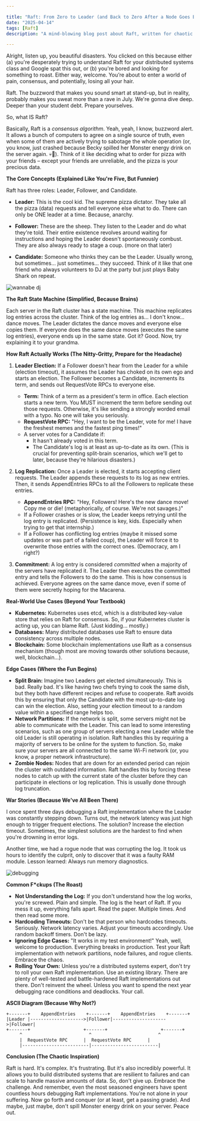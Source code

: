 ```yaml
---

title: "Raft: From Zero to Leader (and Back to Zero After a Node Goes Brrr)"
date: "2025-04-14"
tags: [Raft]
description: "A mind-blowing blog post about Raft, written for chaotic Gen Z engineers."

---
```


Alright, listen up, you beautiful disasters. You clicked on this because either (a) you're desperately trying to understand Raft for your distributed systems class and Google spat this out, or (b) you're bored and looking for something to roast. Either way, welcome. You’re about to enter a world of pain, consensus, and potentially, losing all your hair.

Raft. The buzzword that makes you sound smart at stand-up, but in reality, probably makes you sweat more than a rave in July. We're gonna dive deep. Deeper than your student debt. Prepare yourselves.

So, what IS Raft?

Basically, Raft is a *consensus algorithm*. Yeah, yeah, I know, buzzword alert. It allows a bunch of computers to agree on a single source of truth, even when some of them are actively trying to sabotage the whole operation (or, you know, just crashed because Becky spilled her Monster energy drink on the server again. 💀🙏). Think of it like deciding what to order for pizza with your friends – except your friends are unreliable, and the pizza is your precious data.

**The Core Concepts (Explained Like You're Five, But Funnier)**

Raft has three roles: Leader, Follower, and Candidate.

*   **Leader:** This is the cool kid. The supreme pizza dictator. They take all the pizza (data) requests and tell everyone else what to do. There can only be ONE leader at a time. Because, anarchy.

*   **Follower:** These are the sheep. They listen to the Leader and do what they're told. Their entire existence revolves around waiting for instructions and hoping the Leader doesn't spontaneously combust. They are also always ready to stage a coup. (more on that later)

*   **Candidate:** Someone who thinks they can be the Leader. Usually wrong, but sometimes… just sometimes… they succeed. Think of it like that one friend who always volunteers to DJ at the party but just plays Baby Shark on repeat.

![wannabe dj](https://i.imgflip.com/4q1l42.jpg)

**The Raft State Machine (Simplified, Because Brains)**

Each server in the Raft cluster has a state machine. This machine replicates log entries across the cluster. Think of the log entries as… I don't know… dance moves. The Leader dictates the dance moves and everyone else copies them. If everyone does the same dance moves (executes the same log entries), everyone ends up in the same state. Got it? Good. Now, try explaining it to your grandma.

**How Raft Actually Works (The Nitty-Gritty, Prepare for the Headache)**

1.  **Leader Election:** If a Follower doesn't hear from the Leader for a while (election timeout), it assumes the Leader has choked on its own ego and starts an election. The Follower becomes a Candidate, increments its term, and sends out RequestVote RPCs to everyone else.
    *   **Term:** Think of a term as a president's term in office. Each election starts a new term. You MUST increment the term before sending out those requests. Otherwise, it's like sending a strongly worded email with a typo. No one will take you seriously.
    *   **RequestVote RPC:** "Hey, I want to be the Leader, vote for me! I have the freshest memes and the fastest ping times!"
    *   A server votes for a Candidate if:
        *   It hasn't already voted in this term.
        *   The Candidate's log is at least as up-to-date as its own. (This is crucial for preventing split-brain scenarios, which we'll get to later, because they're hilarious disasters.)

2.  **Log Replication:** Once a Leader is elected, it starts accepting client requests. The Leader appends these requests to its log as new entries. Then, it sends AppendEntries RPCs to all the Followers to replicate these entries.
    *   **AppendEntries RPC:** "Hey, Followers! Here's the new dance move! Copy me or die! (metaphorically, of course. We're not savages.)"
    *   If a Follower crashes or is slow, the Leader keeps retrying until the log entry is replicated. (Persistence is key, kids. Especially when trying to get that internship.)
    *   If a Follower has conflicting log entries (maybe it missed some updates or was part of a failed coup), the Leader will force it to overwrite those entries with the correct ones. (Democracy, am I right?)

3.  **Commitment:** A log entry is considered *committed* when a majority of the servers have replicated it. The Leader then executes the committed entry and tells the Followers to do the same. This is how consensus is achieved. Everyone agrees on the same dance move, even if some of them were secretly hoping for the Macarena.

**Real-World Use Cases (Beyond Your Textbook)**

*   **Kubernetes:** Kubernetes uses etcd, which is a distributed key-value store that relies on Raft for consensus. So, if your Kubernetes cluster is acting up, you can blame Raft. (Just kidding... mostly.)
*   **Databases:** Many distributed databases use Raft to ensure data consistency across multiple nodes.
*   **Blockchain:** Some blockchain implementations use Raft as a consensus mechanism (though most are moving towards other solutions because, well, blockchain...).

**Edge Cases (Where the Fun Begins)**

*   **Split Brain:** Imagine two Leaders get elected simultaneously. This is bad. Really bad. It's like having two chefs trying to cook the same dish, but they both have different recipes and refuse to cooperate. Raft avoids this by ensuring that only the Candidate with the most up-to-date log can win the election. Also, setting your election timeout to a random value within a specified range helps too.
*   **Network Partitions:** If the network is split, some servers might not be able to communicate with the Leader. This can lead to some interesting scenarios, such as one group of servers electing a new Leader while the old Leader is still operating in isolation. Raft handles this by requiring a majority of servers to be online for the system to function. So, make sure your servers are all connected to the same Wi-Fi network (or, you know, a proper network infrastructure).
*   **Zombie Nodes:** Nodes that are down for an extended period can rejoin the cluster with outdated information. Raft handles this by forcing these nodes to catch up with the current state of the cluster before they can participate in elections or log replication. This is usually done through log truncation.

**War Stories (Because We've All Been There)**

I once spent three days debugging a Raft implementation where the Leader was constantly stepping down. Turns out, the network latency was just high enough to trigger frequent elections. The solution? Increase the election timeout. Sometimes, the simplest solutions are the hardest to find when you're drowning in error logs.

Another time, we had a rogue node that was corrupting the log. It took us hours to identify the culprit, only to discover that it was a faulty RAM module. Lesson learned: Always run memory diagnostics.

![debugging](https://i.imgflip.com/3o66q8.jpg)

**Common F*ckups (The Roast)**

*   **Not Understanding the Log:** If you don't understand how the log works, you're screwed. Plain and simple. The log is the heart of Raft. If you mess it up, everything falls apart. Read the paper. Multiple times. And then read some more.
*   **Hardcoding Timeouts:** Don't be that person who hardcodes timeouts. Seriously. Network latency varies. Adjust your timeouts accordingly. Use random backoff timers. Don't be lazy.
*   **Ignoring Edge Cases:** "It works in my test environment!" Yeah, well, welcome to production. Everything breaks in production. Test your Raft implementation with network partitions, node failures, and rogue clients. Embrace the chaos.
*   **Rolling Your Own:** Unless you're a distributed systems expert, don't try to roll your own Raft implementation. Use an existing library. There are plenty of well-tested and battle-hardened Raft implementations out there. Don't reinvent the wheel. Unless you want to spend the next year debugging race conditions and deadlocks. Your call.

**ASCII Diagram (Because Why Not?)**

```
+-------+    AppendEntries    +-------+    AppendEntries    +-------+
|Leader |-------------------->|Follower|-------------------->|Follower|
+-------+                    +-------+                    +-------+
     ^                         ^                         ^
     |  RequestVote RPC      |  RequestVote RPC      |
     |-------------------------|-------------------------|
```

**Conclusion (The Chaotic Inspiration)**

Raft is hard. It's complex. It's frustrating. But it's also incredibly powerful. It allows you to build distributed systems that are resilient to failures and can scale to handle massive amounts of data. So, don't give up. Embrace the challenge. And remember, even the most seasoned engineers have spent countless hours debugging Raft implementations. You're not alone in your suffering. Now go forth and conquer (or at least, get a passing grade). And maybe, just maybe, don't spill Monster energy drink on your server. Peace out.
